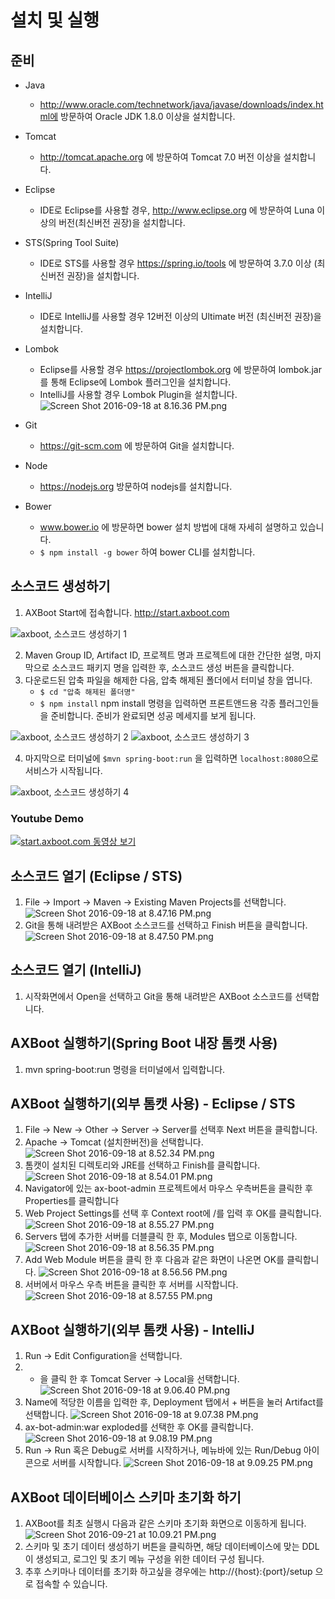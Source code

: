 # 설치 및 실행

## 준비
- Java
    - http://www.oracle.com/technetwork/java/javase/downloads/index.html에 방문하여 Oracle JDK 1.8.0 이상을 설치합니다.

- Tomcat
    - http://tomcat.apache.org 에 방문하여 Tomcat 7.0 버전 이상을 설치합니다.

- Eclipse
    - IDE로 Eclipse를 사용할 경우, http://www.eclipse.org 에 방문하여 Luna 이상의 버전(최신버전 권장)을 설치합니다.

- STS(Spring Tool Suite)
    - IDE로 STS를 사용할 경우 https://spring.io/tools 에 방문하여 3.7.0 이상 (최신버전 권장)을 설치합니다.

- IntelliJ
    - IDE로 IntelliJ를 사용할 경우 12버전 이상의 Ultimate 버전 (최신버전 권장)을 설치합니다.

- Lombok
    - Eclipse를 사용할 경우 https://projectlombok.org 에 방문하여 lombok.jar를 통해 Eclipse에 Lombok 플러그인을 설치합니다.
    - IntelliJ를 사용할 경우 Lombok Plugin을 설치합니다.
    ![Screen Shot 2016-09-18 at 8.16.36 PM.png](https://raw.githubusercontent.com/axboot/ax-boot-document/master/assets/4C931C12EF473748B9764E3C577F1ADA.png)

- Git
    - https://git-scm.com 에 방문하여 Git을 설치합니다.
    
- Node
    - https://nodejs.org 방문하여 nodejs를 설치합니다.
    
- Bower
    - www.bower.io 에 방문하면 bower 설치 방법에 대해 자세히 설명하고 있습니다.
    - `$ npm install -g bower` 하여 bower CLI를 설치합니다.
    

## 소스코드 생성하기
1. AXBoot Start에 접속합니다. http://start.axboot.com   

![axboot, 소스코드 생성하기 1](https://raw.githubusercontent.com/axboot/ax-boot-document/master/assets/start-axboot-01.png)

2. Maven Group ID, Artifact ID, 프로젝트 명과 프로젝트에 대한 간단한 설명, 마지막으로 소스코드 패키지 명을 입력한 후, 소스코드 생성 버튼을 클릭합니다.
3. 다운로드된 압축 파일을 해제한 다음, 압축 해제된 폴더에서 터미널 창을 엽니다.
    - `$ cd "압축 해제된 폴더명"`
    - `$ npm install` npm install 명령을 입력하면 프론트앤드용 각종 플러그인들을 준비합니다. 준비가 완료되면 성공 메세지를 보게 됩니다.

![axboot, 소스코드 생성하기 2](https://raw.githubusercontent.com/axboot/ax-boot-document/master/assets/start-axboot-02.png)
![axboot, 소스코드 생성하기 3](https://raw.githubusercontent.com/axboot/ax-boot-document/master/assets/start-axboot-03.png)

4. 마지막으로 터미널에 `$mvn spring-boot:run` 을 입력하면 `localhost:8080`으로 서비스가 시작됩니다.

![axboot, 소스코드 생성하기 4](https://raw.githubusercontent.com/axboot/ax-boot-document/master/assets/start-axboot-04.png)

### Youtube Demo
[![start.axboot.com 동영상 보기](https://raw.githubusercontent.com/axboot/ax-boot-document/master/assets/axboot-youtube-01.jpg)](https://www.youtube.com/watch?v=7CbEWftw0eo)


## 소스코드 열기 (Eclipse / STS)
1. File -> Import -> Maven -> Existing Maven Projects를 선택합니다.
![Screen Shot 2016-09-18 at 8.47.16 PM.png](https://raw.githubusercontent.com/axboot/ax-boot-document/master/assets/051D52BAB831B343A689A158A1FA2059.png)
2. Git을 통해 내려받은 AXBoot 소스코드를 선택하고 Finish 버튼을 클릭합니다.
![Screen Shot 2016-09-18 at 8.47.50 PM.png](https://raw.githubusercontent.com/axboot/ax-boot-document/master/assets/E184CBDA6EA5C2575F667185C3C47AC7.png)

## 소스코드 열기 (IntelliJ)
1. 시작화면에서 Open을 선택하고 Git을 통해 내려받은 AXBoot 소스코드를 선택합니다.

## AXBoot 실행하기(Spring Boot 내장 톰캣 사용)
1. mvn spring-boot:run 명령을 터미널에서 입력합니다.

## AXBoot 실행하기(외부 톰캣 사용) - Eclipse / STS
1. File -> New -> Other -> Server -> Server를 선택후 Next 버튼을 클릭합니다.
2. Apache -> Tomcat (설치한버전)을 선택합니다.
![Screen Shot 2016-09-18 at 8.52.34 PM.png](https://raw.githubusercontent.com/axboot/ax-boot-document/master/assets/7F7DDEBD8CA199027EA572EFD1921509.png)
3. 톰캣이 설치된 디렉토리와 JRE를 선택하고 Finish를 클릭합니다.
![Screen Shot 2016-09-18 at 8.54.01 PM.png](https://raw.githubusercontent.com/axboot/ax-boot-document/master/assets/3C3F26E62703EC665AEAFB3E915097A9.png)
4. Navigator에 있는 ax-boot-admin 프로젝트에서 마우스 우측버튼을 클릭한 후 Properties를 클릭합니다
5. Web Project Settings를 선택 후 Context root에 /를 입력 후 OK를 클릭합니다.
![Screen Shot 2016-09-18 at 8.55.27 PM.png](https://raw.githubusercontent.com/axboot/ax-boot-document/master/assets/389946B551B2158389A712E8F4CA8F9C.png)
6. Servers 탭에 추가한 서버를 더블클릭 한 후, Modules 탭으로 이동합니다.
![Screen Shot 2016-09-18 at 8.56.35 PM.png](https://raw.githubusercontent.com/axboot/ax-boot-document/master/assets/0B3C997C9CA1DFF9F75ACE600FD6C41D.png)
7. Add Web Module 버튼을 클릭 한 후 다음과 같은 화면이 나온면 OK를 클릭합니다.
![Screen Shot 2016-09-18 at 8.56.56 PM.png](https://raw.githubusercontent.com/axboot/ax-boot-document/master/assets/DB4F006EE21B8C2ABE05719D6C7F7154.png)
8. 서버에서 마우스 우측 버튼을 클릭한 후 서버를 시작합니다.
![Screen Shot 2016-09-18 at 8.57.55 PM.png](https://raw.githubusercontent.com/axboot/ax-boot-document/master/assets/5FA7768083A6E74B671C2DEA3909ED5F.png)


## AXBoot 실행하기(외부 톰캣 사용) - IntelliJ
1. Run -> Edit Configuration을 선택합니다.
2. + 을 클릭 한 후 Tomcat Server -> Local을 선택합니다.
![Screen Shot 2016-09-18 at 9.06.40 PM.png](https://raw.githubusercontent.com/axboot/ax-boot-document/master/assets/254E34097753EECA21A34EC37BD4C4E3.png)
3. Name에 적당한 이름을 입력한 후, Deployment 탭에서 + 버튼을 눌러 Artifact를 선택합니다.
![Screen Shot 2016-09-18 at 9.07.38 PM.png](https://raw.githubusercontent.com/axboot/ax-boot-document/master/assets/C3BC6284E6352FDE906B021898D717E4.png)
4. ax-bot-admin:war exploded를 선택한 후 OK를 클릭합니다.
![Screen Shot 2016-09-18 at 9.08.19 PM.png](https://raw.githubusercontent.com/axboot/ax-boot-document/master/assets/AFE48613BAECB32981879DF6CAA976B0.png)
5. Run -> Run 혹은 Debug로 서버를 시작하거나, 메뉴바에 있는 Run/Debug 아이콘으로 서버를 시작합니다.
![Screen Shot 2016-09-18 at 9.09.25 PM.png](https://raw.githubusercontent.com/axboot/ax-boot-document/master/assets/D869FA1AB5865C57E39EF2D64AF2EFCB.png)

## AXBoot 데이터베이스 스키마 초기화 하기
1. AXBoot를 최초 실행시 다음과 같은 스키마 초기화 화면으로 이동하게 됩니다.
![Screen Shot 2016-09-21 at 10.09.21 PM.png](https://raw.githubusercontent.com/axboot/ax-boot-document/master/assets/CC4C7EE0410A46CFA851A3747DCC8CD1.png)
2. 스키마 및 초기 데이터 생성하기 버튼을 클릭하면, 해당 데이터베이스에 맞는 DDL이 생성되고, 로그인 및 초기 메뉴 구성을 위한 데이터 구성 됩니다.
3. 추후 스키마나 데이터를 초기화 하고싶을 경우에는 http://{host}:{port}/setup 으로 접속할 수 있습니다.
